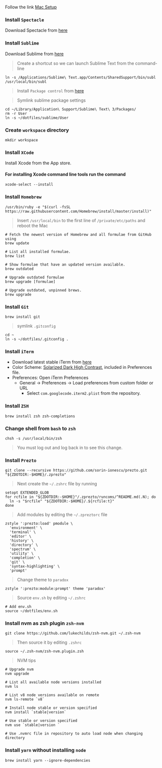 Follow the link [Mac Setup](http://sourabhbajaj.com/mac-setup/)
### Install `Spectacle`
Download Spectacle from [here](https://www.spectacleapp.com/)

### Install `Sublime`
Download Sublime from [here](http://www.sublimetext.com/)

> Create a shortcut so we can launch Sublime Text from the command-line
```shell
ln -s /Applications/Sublime\ Text.app/Contents/SharedSupport/bin/subl /usr/local/bin/subl
```

> Install `Package control` from [here](https://packagecontrol.io/installation)

> Symlink sublime package settings
```shell
cd ~/Library/Application\ Support/Sublime\ Text\ 3/Packages/
rm -r User
ln -s ~/dotfiles/sublime/User
```

### Create `workspace` directory
```shell
mkdir workspace
```

### Install `XCode`

Install Xcode from the App store.

#### For installing Xcode command line tools run the command
```shell
xcode-select --install
```

### Install `Homebrew`
```shell
/usr/bin/ruby -e "$(curl -fsSL https://raw.githubusercontent.com/Homebrew/install/master/install)"
```
>Insert `/usr/local/bin` to the first line of `/private/etc/paths` and reboot the Mac

```shell
# Fetch the newest version of Homebrew and all formulae from GitHub using
brew update

# List all installed formulae.
brew list

# Show formulae that have an updated version available.
brew outdated

# Upgrade outdated formulae
brew upgrade [formulae]

# Upgrade outdated, unpinned brews.
brew upgrade
```

### Install `Git`
```shell
brew install git
```
> symlink `.gitconfig`
```shell
cd ~
ln -s ~/dotfiles/.gitconfig .
```

### Install `iTerm`
- Download latest stable iTerm from [here](https://iterm2.com/downloads/stable/latest)
- Color Scheme: [Solarized Dark High Contrast](https://raw.githubusercontent.com/mbadolato/iTerm2-Color-Schemes/master/schemes/Solarized%20Dark%20Higher%20Contrast.itermcolors), included in Preferences file.
- Preferences: Open iTerm Preferences
  * General -> Preferences -> Load preferences from custom folder or URL
    - Select `com.googlecode.iterm2.plist` from the repository.

### Install `ZSH`
```shell
brew install zsh zsh-completions
```

### Change shell from `bash` to `zsh`
```shell
chsh -s /usr/local/bin/zsh
```
> You must log out and log back in to see this change.

### Install `Prezto`
```shell
git clone --recursive https://github.com/sorin-ionescu/prezto.git "${ZDOTDIR:-$HOME}/.zprezto"
```
> Next create the `~/.zshrc` file by running
```shell
setopt EXTENDED_GLOB
for rcfile in "${ZDOTDIR:-$HOME}"/.zprezto/runcoms/^README.md(.N); do
  ln -s "$rcfile" "${ZDOTDIR:-$HOME}/.${rcfile:t}"
done
```
> Add modules by editing the `~/.zpreztorc` file
```shell
zstyle ':prezto:load' pmodule \
  'environment' \
  'terminal' \
  'editor' \
  'history' \
  'directory' \
  'spectrum' \
  'utility' \
  'completion' \
  'git' \
  'syntax-highlighting' \
  'prompt'
```
> Change theme to `paradox`
```shell
zstyle ':prezto:module:prompt' theme 'paradox'
```

> Source `env.sh` by editing `~/.zshrc`
```shell
# Add env.sh
source ~/dotfiles/env.sh
```

### Install nvm as zsh plugin `zsh-nvm`
```shell
git clone https://github.com/lukechilds/zsh-nvm.git ~/.zsh-nvm

```
> Then source it by editing `.zshrc`
```shell
source ~/.zsh-nvm/zsh-nvm.plugin.zsh
```

> NVM tips
```shell
# Upgrade nvm
nvm upgrade

# List all available node versions installed
nvm ls

# List v8 node versions available on remote
nvm ls-remote `v8`

# Install node stable or version specified
nvm install `stable|version`

# Use stable or version specified
nvm use `stable|version `

# Use .nvmrc file in repository to auto load node when changing directory
```

### Install `yarn` without installing `node`
```shell
brew install yarn --ignore-dependencies
```
